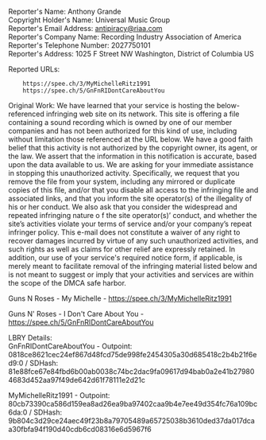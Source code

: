 Reporter's Name: Anthony Grande   
Copyright Holder's Name: Universal Music Group   
Reporter's Email Address: antipiracy@riaa.com   
Reporter's Company Name: Recording Industry Association of America   
Reporter's Telephone Number: 2027750101   
Reporter's Address: 1025 F Street NW Washington, District of Columbia US   

Reported URLs:

        https://spee.ch/3/MyMichelleRitz1991
        https://spee.ch/5/GnFnRIDontCareAboutYou

Original Work: We have learned that your  service is hosting the below-referenced infringing web site on its network. This site is offering a file containing a sound recording which is owned by one of our member companies and has not been authorized for this kind of use, including without limitation those referenced at the URL below. We have a good faith belief that this activity is not authorized by the copyright owner, its agent, or the law. We assert that the information in this notification is accurate, based upon the data available to us. We are asking for your immediate assistance in stopping this unauthorized activity. Specifically, we request that you remove the file from your system, including any mirrored or duplicate copies of this file, and/or that you disable all access to the infringing file and associated links, and that you inform the site operator(s) of the illegality of his or her conduct. We also ask that you consider the widespread and repeated infringing nature o
 f the site operator(s)’ conduct, and whether the site’s activities violate your terms of service and/or your company’s repeat infringer policy.
This e-mail does not constitute a waiver of any right to recover damages incurred by virtue of any such unauthorized activities, and such rights as well as claims for other relief are expressly retained. In addition, our use of your service&#039;s required notice form, if applicable, is merely meant to facilitate removal of the infringing material listed below and is not meant to suggest or imply that your activities and services are within the scope of the DMCA safe harbor.

Guns N Roses - My Michelle - https://spee.ch/3/MyMichelleRitz1991

Guns N' Roses - I Don't Care About You - https://spee.ch/5/GnFnRIDontCareAboutYou

LBRY Details:   
GnFnRIDontCareAboutYou - Outpoint: 0818ce8621cec24ef867d48fcd75de998fe2454305a30d685418c2b4b21f6ed9:0 / SDHash: 81e88fce67e84fbd6b00ab0038c74bc2dac9fa09617d94bab0a2e41b279804683d452aa97f49de642d61f78111e2d21c   

MyMichelleRitz1991 - Outpoint: 80cb73390ca586d159ea8ad26ea9ba97402caa9b4e7ee49d354fc76a109bc6da:0 / SDHash: 9b804c3d29ce24aec49f23b8a79705489a65725038b3610ded37da017dcaa30fbfa94f190d40cdb6cd08316e6d5967f6

